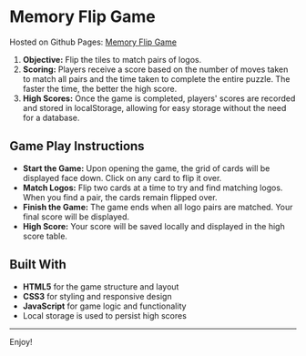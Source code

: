 # Memory Flip Game

Hosted on Github Pages: [Memory Flip Game](https://matthewtqs.github.io/memoryflipgame/)

1. **Objective:** Flip the tiles to match pairs of logos.
2. **Scoring:** Players receive a score based on the number of moves taken to match all pairs and the time taken to complete the entire puzzle. The faster the time, the better the high score.
3. **High Scores:** Once the game is completed, players' scores are recorded and stored in localStorage, allowing for easy storage without the need for a database.

## Game Play Instructions

- **Start the Game:** Upon opening the game, the grid of cards will be displayed face down. Click on any card to flip it over.
- **Match Logos:** Flip two cards at a time to try and find matching logos. When you find a pair, the cards remain flipped over.
- **Finish the Game:** The game ends when all logo pairs are matched. Your final score will be displayed.
- **High Score:** Your score will be saved locally and displayed in the high score table.

## Built With

- **HTML5** for the game structure and layout
- **CSS3** for styling and responsive design
- **JavaScript** for game logic and functionality
- Local storage is used to persist high scores

---

Enjoy!
